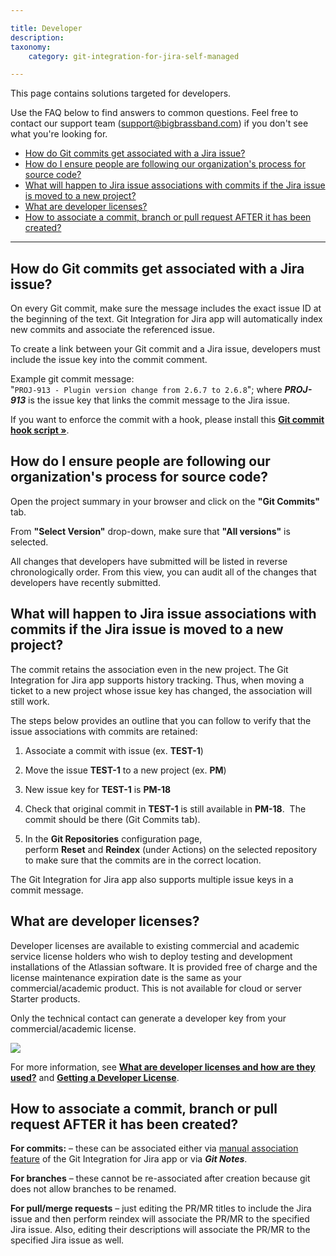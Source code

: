 ```yaml
---

title: Developer
description:
taxonomy:
    category: git-integration-for-jira-self-managed

---
```


This page contains solutions targeted for developers.

Use the FAQ below to find answers to common questions. Feel free to contact our support team ([support@bigbrassband.com](mailto:support@bigbrassband.com?subject=Developer%20questions%20-)) if you don't see what you're looking for.

- [How do Git commits get associated with a Jira issue?](#how-do-git-commits-get-associated-with-a-jira-issue)
- [How do I ensure people are following our organization's process for source code?](#how-do-i-ensure-people-are-following-our-organizations-process-for-source-code)
- [What will happen to Jira issue associations with commits if the Jira issue is moved to a new project?](#what-will-happen-to-jira-issue-associations-with-commits-if-the-jira-issue-is-moved-to-a-new-project)
- [What are developer licenses?](#what-are-developer-licenses)
- [How to associate a commit, branch or pull request AFTER it has been created?](#how-to-associate-a-commit-branch-or-pull-request-after-it-has-been-created)

* * *

## How do Git commits get associated with a Jira issue?

On every Git commit, make sure the message includes the exact issue ID at the beginning of the text. Git Integration for Jira app will automatically index new commits and associate the referenced issue.

To create a link between your Git commit and a Jira issue, developers must include the issue key into the commit comment.

<div class="bbb-callout bbb--info">
    <div class="irow">
    <div class="ilogobox">
        <span class="logoimg"></span>
    </div>
    <div class="imsgbox">
        Example git commit message:<br>        
        <div class='nextpara'>
            "<code>PROJ-913 - Plugin version change from 2.6.7 to 2.6.8</code>"; where <b><i>PROJ-913</i></b> is the issue key that links the commit message to the Jira issue.
        </div>
    </div>
    </div>
</div>

If you want to enforce the commit with a hook, please install this [**Git commit hook script »**](/git-integration-for-jira-self-managed/commit-msg-hook-gij-self-managed).

## How do I ensure people are following our organization's process for source code?

Open the project summary in your browser and click on the **"Git Commits"** tab.

From **"Select Version"** drop-down, make sure that **"All versions"** is selected.

All changes that developers have submitted will be listed in reverse chronologically order. From this view, you can audit all of the changes that developers have recently submitted.

## What will happen to Jira issue associations with commits if the Jira issue is moved to a new project?

The commit retains the association even in the new project. The Git Integration for Jira app supports history tracking. Thus, when moving a ticket to a new project whose issue key has changed, the association will still work.

The steps below provides an outline that you can follow to verify that the issue associations with commits are retained:

1.  Associate a commit with issue (ex. **TEST-1**)

2.  Move the issue **TEST-1** to a new project (ex. **PM**)

3.  New issue key for **TEST-1** is **PM-18**

4.  Check that original commit in **TEST-1** is still available in **PM-18**.  The commit should be there (Git Commits tab).

5.  In the **Git Repositories** configuration page, perform **Reset** and **Reindex** (under Actions) on the selected repository to make sure that the commits are in the correct location.

<div class="bbb-callout bbb--tip">
    <div class="irow">
    <div class="ilogobox">
        <span class="logoimg"></span>
    </div>
    <div class="imsgbox">
        The Git Integration for Jira app also supports multiple issue keys in a commit message.
    </div>
    </div>
</div>

## What are developer licenses?

Developer licenses are available to existing commercial and academic service license holders who wish to deploy testing and development installations of the Atlassian software. It is provided free of charge and the license maintenance expiration date is the same as your commercial/academic product. This is not available for cloud or server Starter products.

Only the technical contact can generate a developer key from your commercial/academic license.

![](https://bigbrassband.atlassian.net/wiki/download/attachments/2051964929/atlassian-view-dev-license.png?version=1&modificationDate=1642066435926&cacheVersion=1&api=v2)

For more information, see [**What are developer licenses and how are they used?**](https://www.atlassian.com/licensing/purchase-licensing#licensing-10) and [**Getting a Developer License**](https://confluence.atlassian.com/jirakb/get-a-developer-license-for-jira-server-744526918.html).

## How to associate a commit, branch or pull request AFTER it has been created?

**For commits:** – these can be associated either via [manual association feature](/git-integration-for-jira-self-managed/manually-link-git-commits-to-jira-issues-gij-self-managed) of the Git Integration for Jira app or via _**Git Notes**_.

**For branches** – these cannot be re-associated after creation because git does not allow branches to be renamed.

**For pull/merge requests** – just editing the PR/MR titles to include the Jira issue and then perform reindex will associate the PR/MR to the specified Jira issue. Also, editing their descriptions will associate the PR/MR to the specified Jira issue as well.

